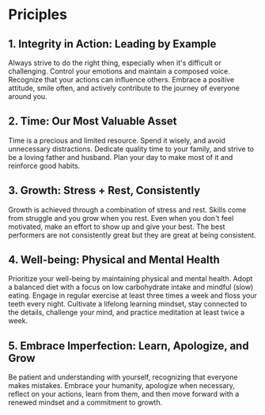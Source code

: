 # Priciples

## 1. Integrity in Action: Leading by Example
Always strive to do the right thing, especially when it's difficult or challenging. Control your emotions and maintain a composed voice. Recognize that your actions can influence others. Embrace a positive attitude, smile often, and actively contribute to the journey of everyone around you.

## 2. Time: Our Most Valuable Asset
Time is a precious and limited resource. Spend it wisely, and avoid unnecessary distractions. Dedicate quality time to your family, and strive to be a loving father and husband. Plan your day to make most of it and reinforce good habits.

## 3. Growth: Stress + Rest, Consistently 
Growth is achieved through a combination of stress and rest. Skills come from struggle and you grow when you rest. Even when you don't feel motivated, make an effort to show up and give your best. The best performers are not consistently great but they are great at being consistent. 

## 4. Well-being: Physical and Mental Health
Prioritize your well-being by maintaining physical and mental health. Adopt a balanced diet with a focus on low carbohydrate intake and mindful (slow) eating. Engage in regular exercise at least three times a week and floss your teeth every night. Cultivate a lifelong learning mindset, stay connected to the details, challenge your mind, and practice meditation at least twice a week. 

## 5. Embrace Imperfection: Learn, Apologize, and Grow
Be patient and understanding with yourself, recognizing that everyone makes mistakes. Embrace your humanity, apologize when necessary, reflect on your actions, learn from them, and then move forward with a renewed mindset and a commitment to growth.
